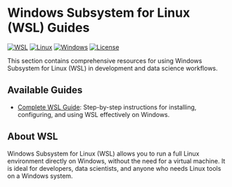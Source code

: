 # Windows Subsystem for Linux (WSL) Guides

[![WSL](https://img.shields.io/badge/WSL-008080?style=for-the-badge&logo=windows&logoColor=white)](https://docs.microsoft.com/en-us/windows/wsl/)
[![Linux](https://img.shields.io/badge/Linux-FCC624?style=for-the-badge&logo=linux&logoColor=black)](https://www.linux.org/)
[![Windows](https://img.shields.io/badge/Windows-0078D6?style=for-the-badge&logo=windows&logoColor=white)](https://www.microsoft.com/windows)
[![License](https://img.shields.io/badge/License-MIT-yellow.svg?style=for-the-badge)](../LICENSE)

This section contains comprehensive resources for using Windows Subsystem for Linux (WSL) in development and data science workflows.

## Available Guides

- [Complete WSL Guide](./wsl-complete-guide.md): Step-by-step instructions for installing, configuring, and using WSL effectively on Windows.

## About WSL

Windows Subsystem for Linux (WSL) allows you to run a full Linux environment directly on Windows, without the need for a virtual machine. It is ideal for developers, data scientists, and anyone who needs Linux tools on a Windows system. 
